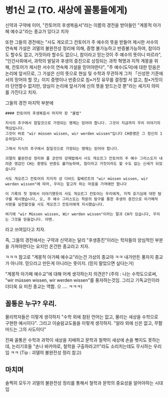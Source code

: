 # 병1신 교 (TO. 새상에 꼴통들에게)

신약과 구약에 이어, "칸토어의 후생복음서"라는 이름의 경전을 받아들인 "계몽적 아가페 예수교"라는 종교가 있다고 치자

또한 그들의 경전에는
"사도 게오르그 칸토어가 주 예수의 뜻을 받들어 제시한 서수의 연속체 가설은 괴델의 불완전성 정리에 의해, 증명 불가능하고 반증불가능하여, 참이라도 할수도 없고, 거짓이라 할수도 없으니, 참이라고 믿는것이 주 예수의 뜻이니 따르라", "인간사회에서, 과학의 발달과 후생의 증진으로 상징되는 과학 혁명과 지적 계몽을 위해, 칸토어가 제시한 서수의 연속체 가설을 믿어야한다", "주 예수(도덕)에 대한 믿음은 논리에 앞서므로, 그 가설은 신의 뜻으로 현실 및 수학과 무관하게 그저 「신성한 기준에서의 믿어야 할 것」이지 증명이나 반증으로 침•거짓 유무를 결정할 서 없고, 참•거짓이라 단언할수 없지만, 양심이 논리에 앞서기에 신의 뜻을 받드는것 뿐"라는 세가지 의미를 가진다고 치자.

그들의 경전 마지막 부분에
```
#### 칸토어의 후생복음서 마지막 장 "율법"

지식의 추구에서 참일것으로 가정되는 명제는 믿어야 합니다. 그것이 지금까지 우리 이야기의 핵심입니다.
그것이 바로 "wir müssen wissen, wir werden wissen"입니다 CH증명은 그 정신의 1순위입니다.

그래서 지식의 추구에서 참일것으로 가정되는 명제는 믿어야 합니다.

괴델의 불완전성 정리와 폴 코언의 강제법에서 사도 게오르그 칸토어의 주 예수 그리스도가 내려준 영감인 CH는 증명도 반증도 불가능하여, 참이라고 거짓이라도 할 수도 없는 신세가 되었습니다

사도 게오르그 칸토어의 지지자 성 다비드 힐베르트의 "wir müssen wissen, wir werden wissen"에 따라, 우리는 알고자 하는 마음을 가져애만 합니다

이 기록의 첫 장에서 이야기했듯이 사도 게오르그 칸토어는 우리에게, 지적 호기심에 대한 탐구를 제시했습니다, 오, 주 예수 그리스도는 학문의 탐구를 통한 후생의 증진으로 아가페적 사랑을 실천할것을 사도 게오르그 칸토어에게 지시했습니다.

여기에 "wir Müssen wissen, Wir werden wissen"이라는 말과 CH가 있습니다, 우리는 그것을 믿을겁니다. 아멘.
```
라고 쓰여있다고 치자.

즉, 그들의 경전에서는 구약과 신약과는 달리 "후생증진"이라는 학자들의 양심적인 부분을 가져야한다는 요지인 온건한 종교라고 치자.

ㅋㅋㅋ 참고로 "계몽적 아가페 예수교"라는건 가상의 종교야 ㅋㅋ 내가만든 풍자지 종교가 아니야. 믿으라고 만든게 아니라는 뜻이지. (믿지 말았으면 싶다는거)

"계몽적 아가페 예수교"에 대해 어케 생각하는지 의견은? (주의 : 나는 수학도으로써, "wir müssen wissen, wir werden wissen"를 풍자하는것임. 그리고 기독교인이라 더더욱 요 미친 종교는 역함. 으 .... ㅋㅋㅋ)

## 꼴통은 누구? 우리.

물리학자들은 이렇게 생각하지 "수학 외에 참된 언어는 없고, 물리는 새상을 수학으로 구현한 예시이다".
그리고 이슬람교도들을 이렇게 생각하지. "알라 외에 신은 없고, 무함마드는 그의 사도이다"

진짜 꼴통은 수학과 과학이 새상을 지배하고 문학과 철햑이 새상에 손을 뻣지도 못하는데, 논리기호들 "손나 바카야로, 철학을 구출하라고!!"라도 소리치는데도 무시하는 우리임 ㅋㅋ (Tip : 괴델의 불완전성 정리 참고)

## 마치며

솔찍히 모두가 괴델의 불완전성 정리를 통해서 철학과 문학의 중요성을 알어야하는 시대임